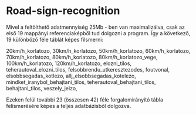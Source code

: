 # Road-sign-recognition

Mivel a feltölthető adatmennyiség 25Mb - ben van maximalizálva, csak az első 19 mappányi referenciaképből tud dolgozni a program.
Így a következő, 19 különböző féle táblát képes filsmerni:

20km/h_korlatozo,
30km/h_korlatozo,
50km/h_korlatozo,
60km/h_korlatozo,
70km/h_korlatozo,
80km/h_korlatozo,
80km/h_korlatozo_vege,
100km/h_korlatozo,
120km/h_korlatozo,
elozni_tilos,
teherautoval_elozni_tilos,
felsobbrendu_utkeresztezodes,
foutvonal,
elsobbsegadas_kotlezo,
allj_elsobbsegadas_kotelezo,
mindket_iranybol_behajtani_tilos,
teherautoval_behajtani_tilos,
behajtani_tilos,
veszely_jelzo,

Ezeken felül további 23 (összesen 42) féle forgalomirányító tábla felismerésére képes a teljes adatbázisból dolgozva.
